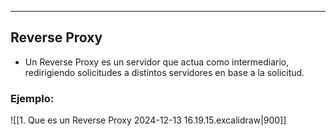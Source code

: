 
---
## Reverse Proxy
- Un Reverse Proxy es un servidor que actua como intermediario, redirigiendo solicitudes a distintos servidores en base a la solicitud.

### Ejemplo:
![[1. Que es un Reverse Proxy 2024-12-13 16.19.15.excalidraw|900]]
